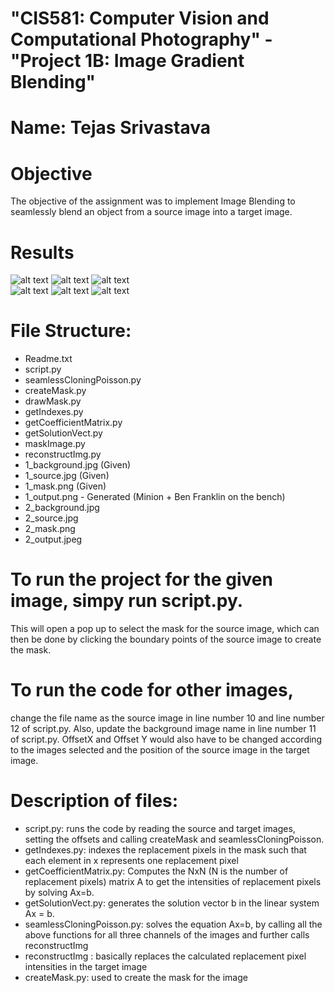 # "CIS581: Computer Vision and Computational Photography" - "Project 1B: Image Gradient Blending"
# Name: Tejas Srivastava

# Objective
The objective of the assignment was to implement Image Blending to seamlessly blend an object from a source image into a target image. 

# Results
![alt text](https://github.com/tejas0809/CV-ImageBlending/blob/master/1_background.jpg?raw=true)
![alt text](https://github.com/tejas0809/CV-ImageBlending/blob/master/1_source.jpg?raw=true)
![alt text](https://github.com/tejas0809/CV-ImageBlending/blob/master/1_output.png?raw=true)
<br>
![alt text](https://github.com/tejas0809/CV-ImageBlending/blob/master/2_background.jpg?raw=true)
![alt text](https://github.com/tejas0809/CV-ImageBlending/blob/master/2_source.jpg?raw=true)
![alt text](https://github.com/tejas0809/CV-ImageBlending/blob/master/2_output.jpeg?raw=true)






# File Structure:
- Readme.txt
- script.py 
- seamlessCloningPoisson.py
- createMask.py
- drawMask.py
- getIndexes.py
- getCoefficientMatrix.py
- getSolutionVect.py
- maskImage.py
- reconstructImg.py
- 1_background.jpg (Given)
- 1_source.jpg (Given)
- 1_mask.png (Given)
- 1_output.png - Generated (Minion + Ben Franklin on the bench)
- 2_background.jpg 
- 2_source.jpg
- 2_mask.png
- 2_output.jpeg



# To run the project for the given image, simpy run script.py. 
This will open a pop up to select the mask for the source image, which can then be done by clicking the boundary points of the source image to create the mask. 

# To run the code for other images, 
change the file name as the source image in line number 10 and line number 12 of script.py. Also, update the background image name in line number 11 of script.py.
OffsetX and Offset Y would also have to be changed according to the images selected and the position of the source image in the target image.   

# Description of files:
- script.py: runs the code by reading the source and target images, setting the offsets and calling createMask and seamlessCloningPoisson. 
- getIndexes.py: indexes the replacement pixels in the mask such that each element in x represents one replacement pixel
- getCoefficientMatrix.py: Computes the NxN (N is the number of replacement pixels) matrix A to get the intensities of replacement pixels by solving Ax=b. 
- getSolutionVect.py: generates the solution vector b in the linear system Ax = b.
- seamlessCloningPoisson.py: solves the equation Ax=b, by calling all the above functions for all three channels of the images and further calls reconstructImg
- reconstructImg : basically replaces the calculated replacement pixel intensities in the target image
- createMask.py: used to create the mask for the image    





